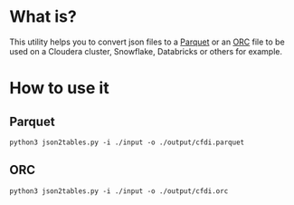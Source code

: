 # What is?
This utility helps you to convert json files to a [Parquet](https://parquet.apache.org) or an [ORC](https://orc.apache.org/) file to be used on a Cloudera cluster, Snowflake, Databricks or others for example.

# How to use it 
## Parquet
```
python3 json2tables.py -i ./input -o ./output/cfdi.parquet
```
## ORC
```
python3 json2tables.py -i ./input -o ./output/cfdi.orc
```